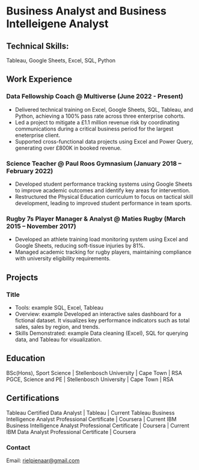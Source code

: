 # Business Analyst and Business Intelleigene Analyst

## Technical Skills:
Tableau, Google Sheets, Excel, SQL, Python

## Work Experience
### Data Fellowship Coach @ Multiverse (June 2022 - Present)
- Delivered technical training on Excel, Google Sheets, SQL, Tableau, and Python, achieving a 100% pass rate across three enterprise cohorts.
- Led a project to mitigate a £1.1 million revenue risk by coordinating communications during a critical business period for the largest eneterprise client.
- Supported cross-functional data projects using Excel and Power Query, generating over £800K in booked revenue.

### Science Teacher @ Paul Roos Gymnasium (January 2018 – February 2022)
- Developed student performance tracking systems using Google Sheets to improve academic outcomes and identify key areas for intervention.
- Restructured the Physical Education curriculum to focus on tactical skill development, leading to improved student performance in team sports.

### Rugby 7s Player Manager & Analyst @ Maties Rugby (March 2015 – November 2017)
- Developed an athlete training load monitoring system using Excel and Google Sheets, reducing soft-tissue injuries by 81%.
- Managed academic tracking for rugby players, maintaining compliance with university eligibility requirements.

## Projects
### Title
- Tools: example SQL, Excel, Tableau
- Overview: example Developed an interactive sales dashboard for a fictional dataset. It visualizes key performance indicators such as total sales, sales by region, and trends.
- Skills Demonstrated: example Data cleaning (Excel), SQL for querying data, and Tableau for visualization.

## Education
BSc(Hons), Sport Science | Stellenbosch University | Cape Town | RSA
PGCE, Science and PE | Stellenbosch University | Cape Town | RSA

## Certifications
Tableau Certified Data Analyst | Tableau | Current
Tableau Business Intelligence Analyst Professional Certificate | Coursera | Current
IBM Business Intelligence Analyst Professional Certificate | Coursera | Current
IBM Data Analyst Professional Certificate | Coursera

### Contact
Email: rielpienaar@gmail.com
